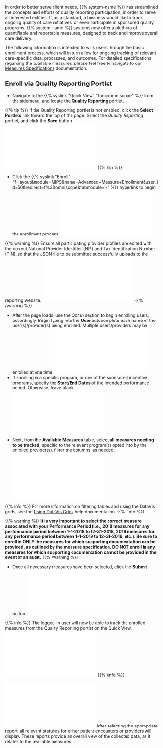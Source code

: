 In order to better serve client needs, {{% system-name %}} has streamlined the concepts and efforts of quality reporting participation, in order to serve all interested entities. If, as a standard, a business would like to track ongoing quality of care initiatives, or even participate in sponsored quality programs, {{% system-name %}} systems now offer a plethora of quantifiable and reportable measures, designed to track and improve overall care delivery.

The following information is intended to walk users through the basic enrollment process, which will in turn allow for ongoing tracking of relevant care-specific data, processes, and outcomes. For detailed specifications regarding the available measures, please feel free to navigate to our [Measures Specifications](test.md) documentation.

## Enroll via Quality Reporting Portlet

* Navigate to the {{% syslink "Quick View" "func=omniscope" %}} from the sidemenu, and locate the <strong>Quality Reporting</strong> portlet.

{{% tip %}} If the Quality Reporting portlet is not enabled, click the **Select Portlets** link toward the top of the page. Select the *Quality Reporting* portlet, and click the **Save** button. ![](test.md) {{% /tip %}}

* Click the {{% syslink "Enroll" "f=layout&module=MIPS&name=Advanced+Measure+Enrollment&user_id=50&redirect=f%3Domniscope&tabmodule=+" %}} hyperlink to begin the enrollment process.    ![](test.md)

{{% warning %}} Ensure all participating provider profiles are edited with the correct National Provider Identifier (NPI) and Tax Identification Number (TIN), so that the JSON file to be submitted successfully uploads to the reporting website. ![](test.md) {{% /warning %}}

* After the page loads, use the <em>Opt In</em> section to begin enrolling users, accordingly. Begin typing into the <strong>User</strong> autocomplete each name of the user(s)/provider(s) being enrolled. Multiple users/providers may be enrolled at one time.    ![](test.md)
* If enrolling in a specific program, or one of the sponsored incentive programs, specify the <strong>Start/End Dates</strong> of the intended performance period. Otherwise, leave blank.    ![](test.md)
* Next, from the <strong>Available Measures</strong> table, select <strong>all measures needing to be tracked</strong>, specific to the relevant program(s) opted into by the enrolled provider(s). Filter the columns, as needed.  ![](test.md)

{{% info %}} For more information on filtering tables and using the DataVis grids, see the [Using DataVis Grids](test.md) help documentation. {{% /info %}}

{{% warning %}} **It is very important to select the correct measure associated with your Performance Period (i.e., 2018 measures for any performance period between 1-1-2018 to 12-31-2018, 2019 measures for any performance period between 1-1-2019 to 12-31-2019, etc.). Be sure to enroll in ONLY the measures for which supporting documentation can be provided, as outlined by the measure specification. DO NOT enroll in any measures for which supporting documentation cannot be provided in the event of an audit.** {{% /warning %}}

* Once all necessary measures have been selected, click the <strong>Submit</strong> button.  ![](test.md)

{{% info %}} The logged-in user will now be able to track the enrolled measures from the Quality Reporting portlet on the Quick View. ![](test.md) {{% /info %}}

![](test.md)After selecting the appropriate report, all relevant statuses for either patient encounters or providers will display. These reports provide an overall view of the collected data, as it relates to the available measures.

